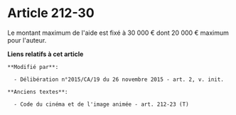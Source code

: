 # Article 212-30

Le montant maximum de l'aide est fixé à 30 000 € dont 20 000 € maximum pour l'auteur.

**Liens relatifs à cet article**

	**Modifié par**:

	  - Délibération n°2015/CA/19 du 26 novembre 2015 - art. 2, v. init.

	**Anciens textes**:

	  - Code du cinéma et de l'image animée - art. 212-23 (T)

